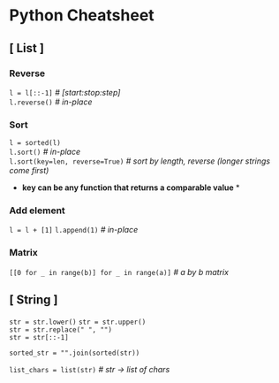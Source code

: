 # Python Cheatsheet 

## [ List ]

### Reverse
`l = l[::-1]` *# [start:stop:step]*  
`l.reverse()` *# in-place*  

### Sort
`l = sorted(l)`  
`l.sort()` *# in-place*  
`l.sort(key=len, reverse=True)` *# sort by length, reverse (longer strings come first)*  
* **key can be any function that returns a comparable value** * 

### Add element 
`l = l + [1]` 
`l.append(1)` *# in-place*  

### Matrix 
`[[0 for _ in range(b)] for _ in range(a)]` *# a by b matrix*  

## [ String ]  

`str = str.lower()`  `str = str.upper()`  
`str = str.replace(" ", "")`    
`str = str[::-1]`  

`sorted_str = "".join(sorted(str))`  

`list_chars = list(str)` *# str &rarr; list of chars*
